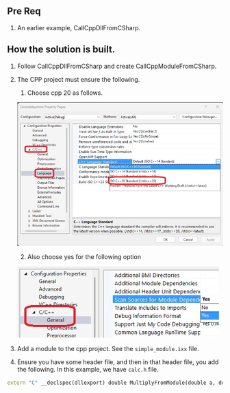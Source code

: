 

## Pre Req
1. An earlier example, CallCppDllFromCSharp.

## How the solution is built.
1. Follow CallCppDllFromCSharp and create CallCppModuleFromCSharp.
2. The CPP project must ensure the following.

   1. Choose cpp 20 as follows.

	![Choose cpp 20](55_50_CppTwnetyLangageSelection.jpg)

   2. Also choose yes for the following option

	![ScanSourceModule](56_50_ScanSourcesFromModules.jpg)

3. Add a module to the cpp project. See the `simple_module.ixx` file.

4. Ensure you have some header file, and then in that header file, you add the following. In this example, we have `calc.h` file. 

```cpp
extern "C" __declspec(dllexport) double MultiplyFromModule(double a, double b);
```

